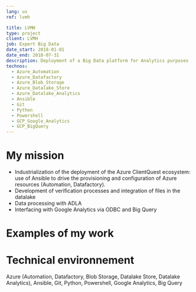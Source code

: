 ```yaml
---
lang: us
ref: lvmh

title: LVMH
type: project
client: LVMH
job: Expert Big Data 
date_start: 2018-01-01
date_end: 2018-07-31
description: Deployment of a Big Data platform for Analytics purposes
technos:
  - Azure_Automation
  - Azure_Datafactory
  - Azure_Blob_Storage
  - Azure_Datalake_Store
  - Azure_Datalake_Analytics
  - Ansible
  - Git
  - Python
  - Powershell
  - GCP_Google_Analytics
  - GCP_BigQuery
---
```

# My mission

- Industrialization of the deployment of the Azure ClientQuest ecosystem: use of Ansible to drive the provisioning and configuration of Azure resources (Automation, Datafactory).
- Development of verification processes and integration of files in the datalake
- Data processing with ADLA
- Interfacing with Google Analytics via ODBC and Big Query

# Examples of my work

# Technical environnement
Azure (Automation, Datafactory, Blob Storage, Datalake Store, Datalake Analytics), Ansible, Git, Python, Powershell, Google Analytics, Big Query